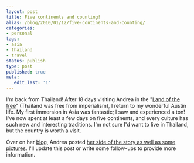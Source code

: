 ```yaml
---
layout: post
title: Five continents and counting!
alias: /blog/2010/01/12/five-continents-and-counting/
categories:
- personal
tags:
- asia
- thailand
- travel
status: publish
type: post
published: true
meta:
  _edit_last: '1'
---
```

I'm back from Thailand! After 18 days visiting Andrea in the "<a title="Wikipedia: Thailand" href="http://en.wikipedia.org/wiki/Thailand" target="_blank">Land of the free</a>" (Thailand was free from imperialism), I return to my wonderful Austin life. My first immersion in Asia was fantastic; I saw and experienced a ton! I've now spent at least a few days on five continents, and every culture has such new and interesting traditions. I'm not sure I'd want to live in Thailand, but the country is worth a visit.

Over on her <a title="Andrea Holloway" href="http://andreaholloway.wordpress.com/" target="_blank">blog</a>, Andrea posted <a title="Andrea Holloway: Lucky Me!" href="http://andreaholloway.wordpress.com/2010/01/11/lucky-me/" target="_blank">her side of the story as well as some pictures</a>. I'll update this post or write some follow-ups to provide more information.
